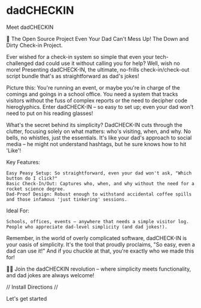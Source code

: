 # dadCHECKIN
Meet dadCHECKIN

🌟 The Open Source Project Even Your Dad Can't Mess Up! The Down and Dirty Check-in Project.

Ever wished for a check-in system so simple that even your tech-challenged dad could use it without calling you for help? Well, wish no more! Presenting dadCHECK-IN, the ultimate, no-frills check-in/check-out script bundle that's as straightforward as dad's jokes!

Picture this: You're running an event, or maybe you're in charge of the comings and goings in a school office. You need a system that tracks visitors without the fuss of complex reports or the need to decipher code hieroglyphics. Enter dadCHECK-IN – so easy to set up; even your dad won't need to put on his reading glasses!

What's the secret behind its simplicity? DadCHECK-IN cuts through the clutter, focusing solely on what matters: who's visiting, when, and why. No bells, no whistles, just the essentials. It's like your dad's approach to social media – he might not understand hashtags, but he sure knows how to hit 'Like'!

Key Features:

    Easy Peasy Setup: So straightforward, even your dad won't ask, "Which button do I click?"
    Basic Check-In/Out: Captures who, when, and why without the need for a rocket science degree.
    Dad-Proof Design: Robust enough to withstand accidental coffee spills and those infamous 'just tinkering' sessions.

Ideal For:

    Schools, offices, events – anywhere that needs a simple visitor log.
    People who appreciate dad-level simplicity (and dad jokes!).

Remember, in the world of overly complicated software, dadCHECK-IN is your oasis of simplicity. It's the tool that proudly proclaims, "So easy, even a dad can use it!" And if you chuckle at that, you're exactly who we made this for!

👨‍💼 Join the dadCHECKIN revolution – where simplicity meets functionality, and dad jokes are always welcome!


// Install Directions //

Let's get started
